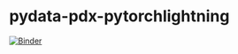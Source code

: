 # pydata-pdx-pytorchlightning

[![Binder](https://mybinder.org/badge_logo.svg)](https://mybinder.org/v2/gh/adbreind/pydata-pdx-pytorchlightning.git/HEAD?labpath=PyTorchLightning-Intro.ipynb)